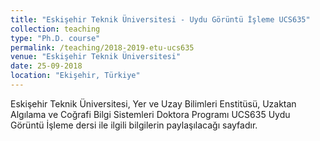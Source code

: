 ```yaml
---
title: "Eskişehir Teknik Üniversitesi - Uydu Görüntü İşleme UCS635"
collection: teaching
type: "Ph.D. course"
permalink: /teaching/2018-2019-etu-ucs635
venue: "Eskişehir Teknik Üniversitesi"
date: 25-09-2018
location: "Ekişehir, Türkiye"
---
```


Eskişehir Teknik Üniversitesi, Yer ve Uzay Bilimleri Enstitüsü, Uzaktan Algılama ve Coğrafi Bilgi Sistemleri Doktora Programı UCS635 Uydu Görüntü İşleme dersi ile ilgili bilgilerin paylaşılacağı sayfadır.

